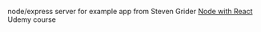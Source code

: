 node/express server for example app from 
Steven Grider [Node with React](https://www.udemy.com/node-with-react-fullstack-web-development/learn/v4/content)
Udemy course
